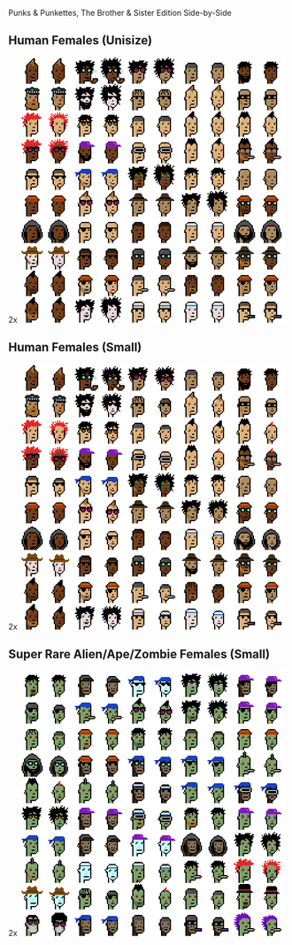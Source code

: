 Punks & Punkettes, The Brother & Sister Edition Side-by-Side


## Human Females (Unisize)

2x
![](i/punkettes_unisize@2x.png)


## Human Females (Small)

2x
![](i/punkettes_small@2x.png)


## Super Rare Alien/Ape/Zombie Females (Small)

2x
![](i/punkettes_superrare@2x.png)




